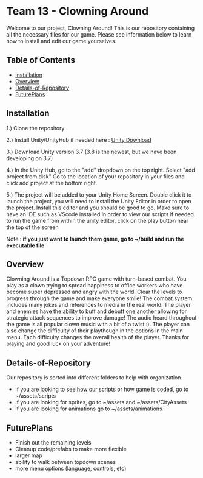 # Team 13 - Clowning Around

Welcome to our project, Clowning Around! This is our repository containing all the necessary files for our game. Please see information below to learn how to install and edit our game yourselves. 

## Table of Contents

- [Installation](#installation)
- [Overview](#overview)
- [Details-of-Repository](#details)
- [FuturePlans](#FuturePlans)

## Installation <a name="installation"></a>
1.) Clone the repository



2.) Install Unity/UnityHub if needed here : [Unity Download](https://unity.com/download)



3.) Download Unity version 3.7 (3.8 is the newest, but we have been developing on 3.7)




4.) In the Unity Hub, go to the "add" dropdown on the top right. Select "add project from disk" Go to the location of your repository 
  in your files and click add project at the bottom right.



5.) The project will be added to your Unity Home Screen. Double click it to launch the project, you will need to install the Unity Editor
  in order to open the project. Install this editor and you should be good to go. Make sure to have an IDE such as VScode installed in order to view our scripts if needed. to run the game from within the unity editor, click on the play button near the top of the screen

Note : **if you just want to launch them game, go to ~/build and run the executable file**


## Overview <a name="overview"></a>
Clowning Around is a Topdown RPG game with turn-based combat. You play as a clown trying to spread happiness to office workers who have become super depressed and angry with the world. Clear the levels to progress through the game and make everyone smile! The combat system includes many jokes and references to media in the real world. The player and enemies have the ability to buff and debuff one another allowing for strategic attack sequences to improve damage! The audio heard throughout the game is all popular clown music with a bit of a twist :). The player can also change the difficulty of their playthough in the options in the main menu. Each difficulty changes the overall health of the player. Thanks for playing and good luck on your adventure!

## Details-of-Repository <a name="details"></a>

Our repository is sorted into different folders to help with organization. 
- If you are looking to see how our scripts or how game is coded, go to ~/assets/scripts
- If you are looking for sprites, go to ~/assets and ~/assets/CityAssets
- If you are looking for animations go to ~/assets/animations

## FuturePlans <a name="FuturePlans"></a>
- Finish out the remaining levels
- Cleanup code/prefabs to make more flexible
- larger map
- ability to walk between topdown scenes
- more menu options (language, controls, etc)

